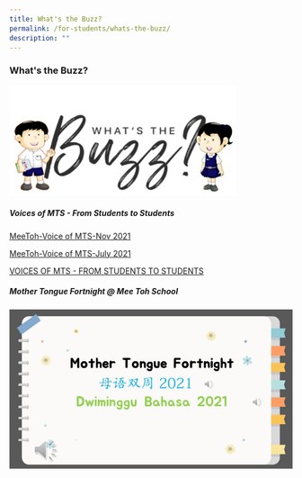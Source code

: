 ```yaml
---
title: What's the Buzz?
permalink: /for-students/whats-the-buzz/
description: ""
---
```

### What's the Buzz?

<img src="/images/buzz.png" style="width:80%">

##### Voices of MTS - From Students to Students

[MeeToh-Voice of MTS-Nov 2021](/files/MeeToh-Voice%20of%20MTS-Nov%202021-V2.pdf)

[MeeToh-Voice of MTS-July 2021](/files/MeeToh-Voice%20of%20MTS-July%202021-V3.pdf)

[VOICES OF MTS - FROM STUDENTS TO STUDENTS](/files/VOICES%20OF%20MTS%20-%20FROM%20STUDENTS%20TO%20STUDENTS.pdf)

##### Mother Tongue Fortnight @ Mee Toh School

![](/images/mtb.gif)